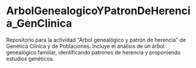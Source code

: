 # ArbolGenealogicoYPatronDeHerencia_GenClinica
Repositorio para la actividad "Árbol genealógico y patrón de herencia" de Genética Clínica y de Poblaciones. Incluye el análisis de un árbol genealógico familiar, identificando patrones de herencia y proponiendo estudios genéticos.

